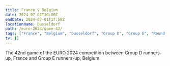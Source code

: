 ```yaml
---
title: France v Belgium
date: 2024-07-01T16:00Z
endDate: 2024-07-01T17:50Z
locationName: Dusseldorf
path: /euro-2024/game-42/
tags: ["France", "Belgium", "Dusseldorf", "Group D", "Group E", "Round of 16", "EURO 2024"]
tv: []
---
```

The 42nd game of the EURO 2024 competition between Group D runners-up, France and Group E runners-up, Belgium.
